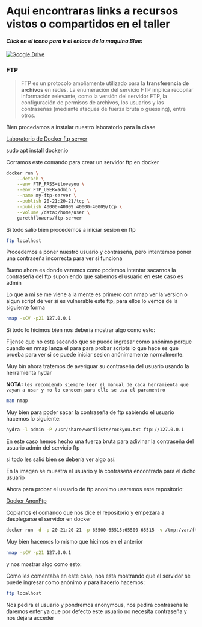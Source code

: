 # Aqui encontraras links a recursos vistos o compartidos en el taller

#### *Click en el icono para ir al enlace de la maquina Blue:*
[![Google Drive](https://img.shields.io/badge/Google_Drive-%234285F4.svg?logo=Google-Drive&logoColor=white)](https://drive.google.com/file/d/1vMszZFJpmULp_l60NU7WaUla0JIw7qi9/view)



### FTP 

>FTP es un protocolo ampliamente utilizado para la **transferencia de archivos** en redes. La enumeración del servicio FTP implica recopilar información relevante, como la versión del servidor FTP, la configuración de permisos de archivos, los usuarios y las contraseñas (mediante ataques de fuerza bruta o guessing), entre otros.

Bien procedamos a instalar nuestro laboratorio para la clase 

[Laboratorio de Docker ftp server](https://github.com/garethflowers/docker-ftp-server)


sudo apt install docker.io

Corramos este comando para crear un servidor ftp en docker

``` bash
docker run \
	--detach \
	--env FTP_PASS=iloveyou \
	--env FTP_USER=admin \
	--name my-ftp-server \
	--publish 20-21:20-21/tcp \
	--publish 40000-40009:40000-40009/tcp \
	--volume /data:/home/user \
	garethflowers/ftp-server
```

Si todo salio bien procedemos a iniciar sesion en ftp

``` bash
ftp localhost
```

Procedemos a poner nuestro usuario y contraseña, pero intentemos poner una contraseña incorrecta para ver si funciona 

Bueno ahora es donde veremos como podemos intentar sacarnos la contraseña del ftp suponiendo que sabemos el usuario en este caso es admin

Lo que a mi se me viene a la mente es primero con nmap ver la version o algun script de ver si es vulnerable este ftp, para ellos lo vemos de la siguiente forma

```bash
nmap -sCV -p21 127.0.0.1 
```

Si todo lo hicimos bien nos debería mostrar algo como esto:



Fíjense que no esta sacando que se puede ingresar como anónimo porque cuando en nmap lanza el para para probar scripts lo que hace es que prueba para ver si se puede iniciar sesion anónimamente normalmente.

Muy bin ahora tratemos de averiguar su contraseña del usuario usando la herramienta hydar 

**NOTA:** `les recomiendo siempre leer el manual de cada herramienta que vayan a usar y no lo conocen para ello se usa el paramentro `

```bash
man nmap
```

Muy bien para poder sacar la contraseña de ftp sabiendo el usuario hacemos lo siguiente:

```bash
hydra -l admin -P /usr/share/wordlists/rockyou.txt ftp://127.0.0.1
```

En este caso hemos hecho una fuerza bruta para adivinar la contraseña del usuario admin del servicio ftp

si todo les salió bien se debería ver algo así:



En la imagen se muestra el usuario y la contraseña encontrada para el dicho usuario

Ahora para probar el usuario de ftp anonimo usaremos este repositorio:

[Docker AnonFtp](https://github.com/metabrainz/docker-anon-ftp)

Copiamos el comando que nos dice el repositorio y empezara a desplegarse el servidor en docker

```bash
docker run -d -p 20-21:20-21 -p 65500-65515:65500-65515 -v /tmp:/var/ftp:ro metabrainz/docker-anon-ftp
```

Muy bien hacemos lo mismo que hicimos en el anterior

```bash
nmap -sCV -p21 127.0.0.1
```

y nos mostrar algo como esto:


Como les comentaba en este caso, nos esta mostrando que el servidor se puede ingresar como anónimo y para hacerlo hacemos:

```bash
ftp localhost
```

Nos pedirá el usuario y pondremos anonymous, nos pedirá contraseña le daremos enter ya que por defecto este usuario no necesita contraseña y nos dejara acceder 
